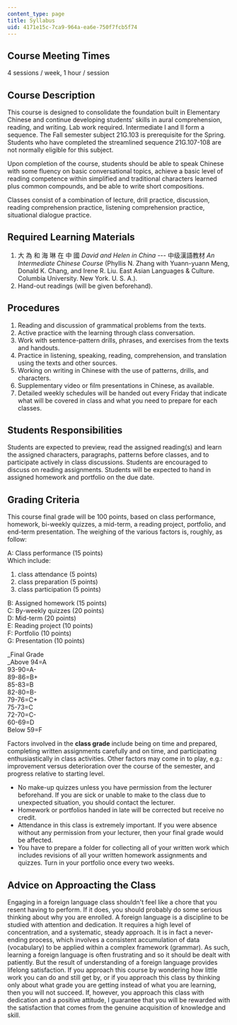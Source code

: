 ```yaml
---
content_type: page
title: Syllabus
uid: 4171e15c-7ca9-964a-ea6e-750f7fcb5f74
---
```


Course Meeting Times
--------------------

4 sessions / week, 1 hour / session

Course Description
------------------

This course is designed to consolidate the foundation built in Elementary Chinese and continue developing students' skills in aural comprehension, reading, and writing. Lab work required. Intermediate I and II form a sequence. The Fall semester subject 21G.103 is prerequisite for the Spring. Students who have completed the streamlined sequence 21G.107-108 are not normally eligible for this subject.

Upon completion of the course, students should be able to speak Chinese with some fluency on basic conversational topics, achieve a basic level of reading competence within simplified and traditional characters learned plus common compounds, and be able to write short compositions.

Classes consist of a combination of lecture, drill practice, discussion, reading comprehension practice, listening comprehension practice, situational dialogue practice.

Required Learning Materials
---------------------------

1.  大 為 和 海 琳 在 中 國 _David and Helen in China_ --- 中级漢語教材 _An Intermediate Chinese Course_ (Phyllis N. Zhang with Yuann-yuann Meng, Donald K. Chang, and Irene R. Liu. East Asian Languages & Culture. Columbia University. New York. U. S. A.).
2.  Hand-out readings (will be given beforehand).

Procedures
----------

1.  Reading and discussion of grammatical problems from the texts.
2.  Active practice with the learning through class conversation.
3.  Work with sentence-pattern drills, phrases, and exercises from the texts and handouts.
4.  Practice in listening, speaking, reading, comprehension, and translation using the texts and other sources.
5.  Working on writing in Chinese with the use of patterns, drills, and characters.
6.  Supplementary video or film presentations in Chinese, as available.
7.  Detailed weekly schedules will be handed out every Friday that indicate what will be covered in class and what you need to prepare for each classes.

Students Responsibilities
-------------------------

Students are expected to preview, read the assigned reading(s) and learn the assigned characters, paragraphs, patterns before classes, and to participate actively in class discussions. Students are encouraged to discuss on reading assignments. Students will be expected to hand in assigned homework and portfolio on the due date.

Grading Criteria
----------------

This course final grade will be 100 points, based on class performance, homework, bi-weekly quizzes, a mid-term, a reading project, portfolio, and end-term presentation. The weighing of the various factors is, roughly, as follow:

A: Class performance (15 points)  
Which include:

1.  class attendance (5 points)
2.  class preparation (5 points)
3.  class participation (5 points)

B: Assigned homework (15 points)  
C: By-weekly quizzes (20 points)  
D: Mid-term (20 points)  
E: Reading project (10 points)  
F: Portfolio (10 points)  
G: Presentation (10 points)  
  
_Final Grade  
_Above 94=A  
93-90=A-  
89-86=B+  
85-83=B  
82-80=B-  
79-76=C+  
75-73=C  
72-70=C-  
60-69=D  
Below 59=F

Factors involved in the **class grade** include being on time and prepared, completing written assignments carefully and on time, and participating enthusiastically in class activities. Other factors may come in to play, e.g.: improvement versus deterioration over the course of the semester, and progress relative to starting level.

*   No make-up quizzes unless you have permission from the lecturer beforehand. If you are sick or unable to make to the class due to unexpected situation, you should contact the lecturer.
*   Homework or portfolios handed in late will be corrected but receive no credit.
*   Attendance in this class is extremely important. If you were absence without any permission from your lecturer, then your final grade would be affected.
*   You have to prepare a folder for collecting all of your written work which includes revisions of all your written homework assignments and quizzes. Turn in your portfolio once every two weeks.

Advice on Approacting the Class
-------------------------------

Engaging in a foreign language class shouldn't feel like a chore that you resent having to perform. If it does, you should probably do some serious thinking about why you are enrolled. A foreign language is a discipline to be studied with attention and dedication. It requires a high level of concentration, and a systematic, steady approach. It is in fact a never-ending process, which involves a consistent accumulation of data (vocabulary) to be applied within a complex framework (grammar). As such, learning a foreign language is often frustrating and so it should be dealt with patiently. But the result of understanding of a foreign language provides lifelong satisfaction. If you approach this course by wondering how little work you can do and still get by, or if you approach this class by thinking only about what grade you are getting instead of what you are learning, then you will not succeed. If, however, you approach this class with dedication and a positive attitude, I guarantee that you will be rewarded with the satisfaction that comes from the genuine acquisition of knowledge and skill.